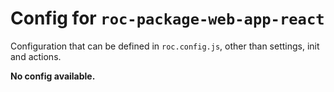 # Config for `roc-package-web-app-react`

Configuration that can be defined in `roc.config.js`, other than settings, init and actions.

__No config available.__